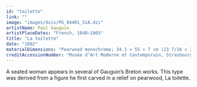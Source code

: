 ```yaml
---
id: "toilette"
link: ""
image: "images/dzis/PG_044R1_51A.dzi"
artistName: Paul Gauguin
artistPlaceDates: "French, 1848–1903"
title: "La toilette"
date: "1882"
materialDimensions: "Pearwood monochrome; 34.1 × 55 × 7 cm (13 7/16 × 21 5/8 × 2 3/4 in.)"
creditAccessionNumber: "Musée d’Art Moderne et Contemporain, Strasbourg, Purchase to Mr. Jacques Casimir Cheuvreux in 1998, Acquisition with the support of the Regional Acquisition Fund for Museums, French State and Regional Council of Alsace"
---
```


A seated woman appears in several of Gauguin’s Breton works. This type was derived from a figure he first carved in a relief on pearwood, La toilette.
